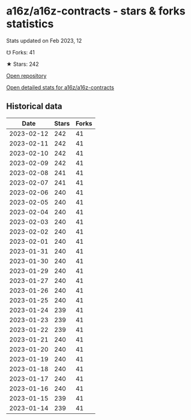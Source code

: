 # a16z/a16z-contracts - stars & forks statistics

Stats updated on Feb 2023, 12

☋ Forks: 41

★ Stars: 242

[Open repository](https://github.com/a16z/a16z-contracts)

[Open detailed stats for a16z/a16z-contracts](https://reviewgithub.com/rep/a16z/a16z-contracts)

## Historical data
| Date | Stars | Forks |
|------|-------|-------|
| 2023-02-12 | 242 | 41 | 
| 2023-02-11 | 242 | 41 | 
| 2023-02-10 | 242 | 41 | 
| 2023-02-09 | 242 | 41 | 
| 2023-02-08 | 241 | 41 | 
| 2023-02-07 | 241 | 41 | 
| 2023-02-06 | 240 | 41 | 
| 2023-02-05 | 240 | 41 | 
| 2023-02-04 | 240 | 41 | 
| 2023-02-03 | 240 | 41 | 
| 2023-02-02 | 240 | 41 | 
| 2023-02-01 | 240 | 41 | 
| 2023-01-31 | 240 | 41 | 
| 2023-01-30 | 240 | 41 | 
| 2023-01-29 | 240 | 41 | 
| 2023-01-27 | 240 | 41 | 
| 2023-01-26 | 240 | 41 | 
| 2023-01-25 | 240 | 41 | 
| 2023-01-24 | 239 | 41 | 
| 2023-01-23 | 239 | 41 | 
| 2023-01-22 | 239 | 41 | 
| 2023-01-21 | 240 | 41 | 
| 2023-01-20 | 240 | 41 | 
| 2023-01-19 | 240 | 41 | 
| 2023-01-18 | 240 | 41 | 
| 2023-01-17 | 240 | 41 | 
| 2023-01-16 | 240 | 41 | 
| 2023-01-15 | 239 | 41 | 
| 2023-01-14 | 239 | 41 | 

